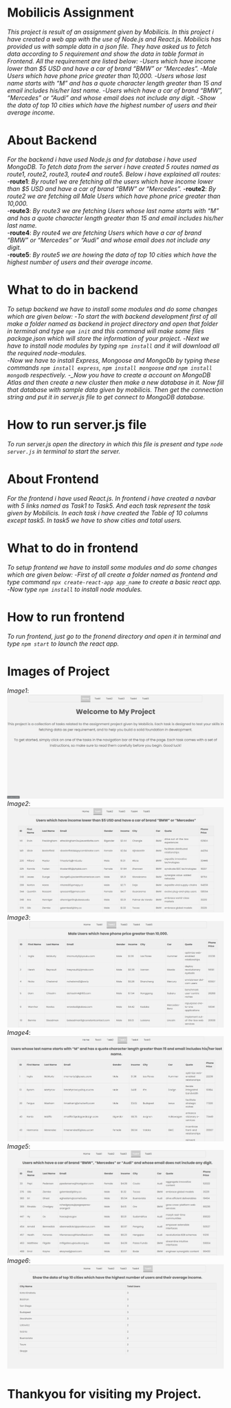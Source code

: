 # Mobilicis Assignment

_This project is result of an assignment given by Mobilicis. In this project i have created a web app with the use of Node.js and React.js. Mobilicis has provided us with sample data in a json file. They have asked us to fetch data according to 5 requirement and show the data in table format in Frontend. All the requirement are listed below:_ -_Users which have income lower than $5 USD and have a car of brand “BMW” or “Mercedes”._ -_Male Users which have phone price greater than 10,000._ -_Users whose last name starts with “M” and has a quote character length greater than 15 and email includes his/her last name._ -_Users which have a car of brand “BMW”, “Mercedes” or “Audi” and whose email does not include any digit._ -_Show the data of top 10 cities which have the highest number of users and their average income._

# About Backend

_For the backend i have used Node.js and for database i have used MongoDB. To fetch data from the server i have created 5 routes named as route1, route2, route3, route4 and route5. Below i have explained all routes:_  
-**route1**: _By route1 we are fetching all the users which have income lower than $5 USD and have a car of brand “BMW” or “Mercedes”._ -**route2**: _By route2 we are fetching all Male Users which have phone price greater than 10,000._  
-**route3**: _By route3 we are fetching Users whose last name starts with “M” and has a quote character length greater than 15 and email includes his/her last name._  
-**route4**: _By route4 we are fetching Users which have a car of brand “BMW” or “Mercedes” or “Audi” and whose email does not include any digit._  
-**route5**: _By route5 we are howing the data of top 10 cities which have the highest number of users and their average income._

# What to do in backend

_To setup backend we have to install some modules and do some changes which are given below:_ -_To start the with backend development first of all make a folder named as backend in project directory and open that folder in terminal and type `npm init` and this command will make some files package.json which will store the information of your project._ -_Next we have to install node modules by typing `npm install` and it will download all the required node-modules._  
-_Now we have to install Express, Mongoose and MongoDb by typing these commands `npm install express`, `npm install mongoose` and `npm install mongodb` respectively.
-\_Now you have to create a account on MongoDB Atlas and then create a new cluster then make a new database in it. Now fill that database with sample data given by mobilicis. Then get the connection string and put it in server.js file to get connect to MongoDB database._

# How to run server.js file

_To run server.js open the directory in which this file is present and type `node server.js` in terminal to start the server._

# About Frontend

_For the frontend i have used React.js. In frontend i have created a navbar with 5 links named as Task1 to Task5. And each task represent the task given by Mobilicis. In each task i have created the Table of 10 columns except task5. In task5 we have to show cities and total users._

# What to do in frontend

_To setup frontend we have to install some modules and do some changes which are given below:_ -_First of all create a folder named as frontend and type command `npx create-react-app app_name` to create a basic react app._ -_Now type `npm install` to install node modules._

# How to run frontend

_To run frontend, just go to the fronend directory and open it in terminal and type `npm start` to launch the react app._

# Images of Project

_Image1_:
![Home page](./project%20images/Homepage.jpg)
_Image2_:
![Task1 Image](./project%20images/Task1.jpg)
_Image3_:
![Task2 Image](./project%20images/Task3.jpg)
_Image4_:
![Task3 Image](./project%20images/task2.jpg)
_Image5_:
![Task4 Image](./project%20images/task4.jpg)
_Image6_:
![Task5 Image](./project%20images/task5.jpg)

# Thankyou for visiting my Project.
